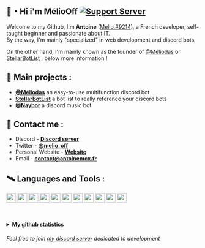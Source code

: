 ## 👋・Hi i'm MélioOff   [![Support Server](https://img.shields.io/discord/738122381062832180.svg?label=&logo=discord&logoColor=ffffff&color=7389D8&labelColor=6A7EC2)](https://discord.gg/G6WQsMQShZ)

Welcome to my Github, I'm **Antoine** ([Melio.#9214](https://discord.gg/G6WQsMQShZ)), a French developer, self-taught beginner and passionate about IT.   
By the way, I'm mainly "specialized" in web development and discord bots.  
   
On the other hand, I'm mainly known as the founder of [@Méliodas](https://meliodasbot.fr) or [StellarBotList](https://stellarbotlist.com) ; below more information !   
## 🌱 Main projects :  

* **[@Méliodas](https://meliodasbot.fr)** an easy-to-use multifunction discord bot
* **[StellarBotList](https://stellarbotlist.com)** a bot list to really reference your discord bots
* **[@Naybor](https://discord.com/oauth2/authorize?client_id=793213992910585898&permissions=8&scope=bot%20applications.commands)** a discord music bot   
## 📡 Contact me :  

* Discord - **[Discord server](https://discord.gg/G6WQsMQShZ)**
* Twitter - **[@melio_off](https://twitter.com/melio_off)**
* Personal Website - **[Website](https://antoinemcx.fr)**
* Email - **[contact@antoinemcx.fr](mailto:contact@antoinemcx.fr)**   
## 🛰️ Languages and Tools :  

<code><img height="25" src="https://raw.githubusercontent.com/rahul-jha98/github_readme_icons/main/language_and_tools/square/javascript/javascript.png"></code>
<code><img height="25" src="https://raw.githubusercontent.com/rahul-jha98/github_readme_icons/main/language_and_tools/square/node/node.png"></code>
<code><img height="25" src="https://raw.githubusercontent.com/rahul-jha98/github_readme_icons/main/language_and_tools/square/python/python.png"></code>
<code><img height="25" src="https://raw.githubusercontent.com/rahul-jha98/github_readme_icons/main/language_and_tools/square/git-scm/git-scm.png"></code>
<code><img height="25" src="https://raw.githubusercontent.com/hussainweb/hussainweb/main/icons/vscode.png"></code>
<code><img height="25" src="https://github.com/hussainweb/hussainweb/raw/main/icons/mariadb.png"></code>
<code><img height="25" src="https://raw.githubusercontent.com/rahul-jha98/github_readme_icons/main/language_and_tools/square/html/html.png"></code>
<code><img height="25" src="https://raw.githubusercontent.com/rahul-jha98/github_readme_icons/main/language_and_tools/square/css/css.png"></code>
<code><img height="25" src="https://cdn.worldvectorlogo.com/logos/npm-2.svg"></code>
<code><img height="25" src="https://s3-us-west-2.amazonaws.com/assets.blog.serverless.com/express_js.png"></code>
<code><img height="25" src="https://raw.githubusercontent.com/rahul-jha98/github_readme_icons/main/language_and_tools/square/bootstrap/bootstrap.png"></code>   
   
   
<br><details>
  <summary><b>My github statistics</b></summary>
  
  [<img style="margin-top: 5px" src="https://github-readme-stats.vercel.app/api?username=meliooff&hide=contribs&show_icons=true&theme=dark">](https://github-readme-stats.vercel.app/api?username=meliooff&hide=contribs&show_icons=true&theme=dark)
</details>   

###### Feel free to join [my discord server](https://discord.gg/G6WQsMQShZ) dedicated to development
